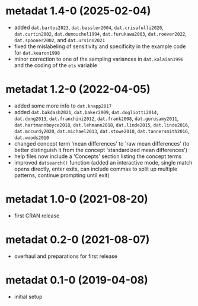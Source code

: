# metadat 1.4-0 (2025-02-04)

- added `dat.bartos2023`, `dat.bassler2004`, `dat.crisafulli2020`, `dat.curtin2002`, `dat.dumouchel1994`, `dat.furukawa2003`, `dat.roever2022`, `dat.spooner2002`, and `dat.ursino2021`
- fixed the mislabeling of sensitivity and specificity in the example code for `dat.kearon1998`
- minor correction to one of the sampling variances in `dat.kalaian1996` and the coding of the `ets` variable

# metadat 1.2-0 (2022-04-05)

- added some more info to `dat.knapp2017`
- added `dat.bakdash2021`, `dat.baker2009`, `dat.dogliotti2014`, `dat.dong2013`, `dat.franchini2012`, `dat.frank2008`, `dat.gurusamy2011`, `dat.hartmannboyce2018`, `dat.lehmann2018`, `dat.linde2015`, `dat.linde2016`, `dat.mccurdy2020`, `dat.michael2013`, `dat.stowe2010`, `dat.tannersmith2016`, `dat.woods2010`
- changed concept term 'mean differences' to 'raw mean differences' (to better distinguish it from the concept 'standardized mean differences')
- help files now include a 'Concepts' section listing the concept terms
- improved `datsearch()` function (added an interactive mode, single match opens directly, enter exits, can include commas to split up multiple patterns, continue prompting until exit)

# metadat 1.0-0 (2021-08-20)

- first CRAN release

# metadat 0.2-0 (2021-08-07)

- overhaul and preparations for first release

# metadat 0.1-0 (2019-04-08)

- initial setup
